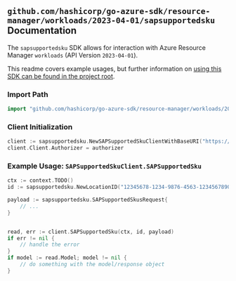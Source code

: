 
## `github.com/hashicorp/go-azure-sdk/resource-manager/workloads/2023-04-01/sapsupportedsku` Documentation

The `sapsupportedsku` SDK allows for interaction with Azure Resource Manager `workloads` (API Version `2023-04-01`).

This readme covers example usages, but further information on [using this SDK can be found in the project root](https://github.com/hashicorp/go-azure-sdk/tree/main/docs).

### Import Path

```go
import "github.com/hashicorp/go-azure-sdk/resource-manager/workloads/2023-04-01/sapsupportedsku"
```


### Client Initialization

```go
client := sapsupportedsku.NewSAPSupportedSkuClientWithBaseURI("https://management.azure.com")
client.Client.Authorizer = authorizer
```


### Example Usage: `SAPSupportedSkuClient.SAPSupportedSku`

```go
ctx := context.TODO()
id := sapsupportedsku.NewLocationID("12345678-1234-9876-4563-123456789012", "locationValue")

payload := sapsupportedsku.SAPSupportedSkusRequest{
	// ...
}


read, err := client.SAPSupportedSku(ctx, id, payload)
if err != nil {
	// handle the error
}
if model := read.Model; model != nil {
	// do something with the model/response object
}
```

